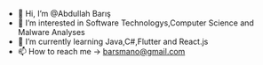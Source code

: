 - 👋 Hi, I’m @Abdullah Barış
- 👀 I’m interested in Software Technologys,Computer Science and Malware Analyses
- 🌱 I’m currently learning Java,C#,Flutter and React.js
- 📫 How to reach me -> barsmano@gmail.com

<!---
Barismano/Barismano is a ✨ special ✨ repository because its `README.md` (this file) appears on your GitHub profile.
You can click the Preview link to take a look at your changes.
--->
